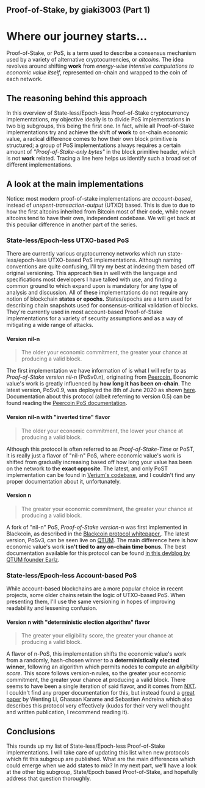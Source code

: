 ## Proof-of-Stake, by giaki3003 (Part 1)

# Where our journey starts...

Proof-of-Stake, or PoS, is a term used to describe a consensus mechanism used by a variety of alternative cryptocurrencies, or *altcoins*.
The idea revolves around shifting **work** from *energy-wise intensive computations to economic value itself*, represented on-chain and wrapped to the coin of each network.

## The reasoning behind this approach

In this overview of State-less/Epoch-less Proof-of-Stake cryptocurrency implementations, my objective ideally is to divide PoS implementations in two big subgroups, this being the first one. 
In fact, while all Proof-of-Stake implementations try and achieve the shift of **work** to on-chain economic value,  a radical difference comes to how their own block primitive is structured; a group of PoS implementations always requires a certain amount of *"Proof-of-Stake-only bytes"* in the block primitive header, which is not **work** related.
Tracing a line here helps us identify such a broad set of different implementations.

## A look at the main implementations

Notice: most modern proof-of-stake implementations are *account-based*, instead of *unspent-transaction-output* (UTXO) based. This is due to due to how the first altcoins inherited from Bitcoin most of their code, while newer altcoins tend to have their own, independent codebase. We will get back at this peculiar difference in another part of the series.

### State-less/Epoch-less UTXO-based PoS

There are currently various cryptocurrency networks which run state-less/epoch-less UTXO-based PoS implementations. Although naming conventions are quite confusing, I'll try my best at indexing them based off original versioning. This approach ties in well with the language and specifications most developers I have talked with use, and finding a common ground to which expand upon is mandatory for any type of analysis and discussion. All of these implementations do not require any notion of blockchain **states or epochs.**
States/epochs are a term used for describing chain snapshots used for consensus-critical validation of blocks. They're currently used in most account-based Proof-of-Stake implementations for a variety of security assumptions and as a way of mitigating a wide range of attacks. 

#### Version nil-n

> The older your economic commitment, the greater your chance at producing a valid block.

The first implementation we have information of is what I will refer to as *Proof-of-Stake version nil-n* (PoSv0.n), originating from [Peercoin.](https://github.com/peercoin/peercoin)
Economic value's work is greatly influenced by **how long it has been on-chain**.
The latest version, PoSv0.9, was deployed the 8th of June 2020 as shown [here](https://github.com/peercoin/peercoin/blob/master/src/kernel.cpp#L41).
Documentation about this protocol (albeit referring to version 0.5) can be found reading the [Peercoin PoS documentation](https://docs.peercoin.net/#/proof-of-stake).

#### Version nil-n with "inverted time" flavor

> The older your economic commitment, the lower your chance at producing a valid block.

Although this protocol is often referred to as *Proof-of-Stake-Time* or PoST, it is really just a flavor of "nil-n" PoS, where economic value's work is shifted from gradually increasing based off how long your value has been on the network to the **exact opposite**. 
The latest, and only PoST implementation can be found in [Verium's codebase](https://github.com/vericoin/vericoin/blob/master/src/kernel.cpp#L260), and I couldn't find any proper documentation about it, unfortunately.

#### Version n

> The greater your economic commitment, the greater your chance at producing a valid block.

A fork of "nil-n" PoS, *Proof-of-Stake version-n* was first implemented in Blackcoin, as described in the [Blackcoin protocol whitepaper.](https://blackcoin.org/blackcoin-pos-protocol-v2-whitepaper.pdf). 
The latest version, PoSv3, can be seen live on [QTUM](https://github.com/qtumproject/qtum/blob/master/src/pos.cpp#L44). 
The main difference here is how economic value's work **isn't tied to any on-chain time bonus**.
The best documentation available for this protocol can be found [in this devblog by QTUM founder Earlz](http://earlz.net/view/2017/07/27/1904/the-missing-explanation-of-proof-of-stake-version).

### State-less/Epoch-less Account-based PoS

While account-based blockchains are a more popular choice in recent projects, some older chains retain the logic of UTXO-based PoS. When presenting them, I'll use the same versioning in hopes of improving readability and lessening confusion.

#### Version n with "deterministic election algorithm" flavor

> The greater your eligibility score, the greater your chance at producing a valid block.

A flavor of n-PoS, this implementation shifts the economic value's work from a randomly, hash-chosen winner to a **deterministically elected winner**, following an algorithm which permits nodes to compute an *eligibility score*. This score follows version-n rules, so the greater your economic commitment, the greater your chance at producing a valid block.
There seems to have been a single iteration of said flavor, and it comes from [NXT](https://bitbucket.org/JeanLucPicard/nxt/src/master/).
I couldn't find any proper documentation for this, but instead found a [great paper](https://www.researchgate.net/publication/319647471_Securing_Proof-of-Stake_Blockchain_Protocols) by Wenting Li, Ghassan Karame and Sebastien Andreina which also describes this protocol very effectively (kudos for their very well thought and written publication, I recommend reading it).

## Conclusions

This rounds up my list of State-less/Epoch-less Proof-of-Stake implementations.
I will take care of updating this list when new protocols which fit this subgroup are published.
What are the main differences which could emerge when we add states to mix?
In my next part, we'll have a look at the other big subgroup, State/Epoch based Proof-of-Stake, and hopefully address that question thoroughly.




